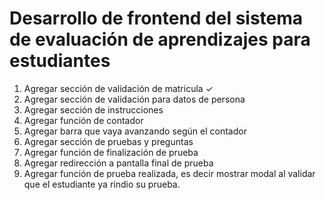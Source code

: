 # Desarrollo de frontend del sistema de evaluación de aprendizajes para estudiantes 
1. Agregar sección de validación de matricula ✓
2. Agregar sección de validación para datos de persona 
3. Agregar sección de instrucciones
4. Agregar función de contador
5. Agregar barra que vaya avanzando según el contador
6. Agregar sección de pruebas y preguntas
7. Agregar función de finalización de prueba
8. Agregar redirección a pantalla final de prueba
9. Agregar función de prueba realizada, es decir mostrar modal al validar que el estudiante ya rindio su prueba.